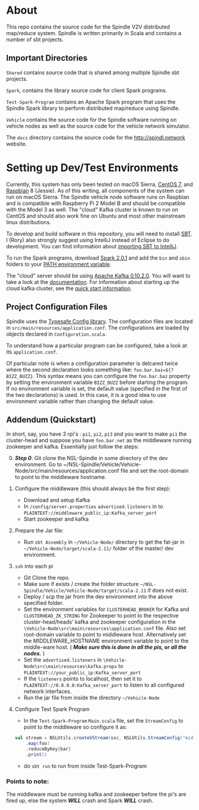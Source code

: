 # About

This repo contains the source code for the Spindle V2V distributed map/reduce system.
Spindle is written primarily in Scala and contains a number of sbt projects.

## Important Directories

`Shared` contains source code that is shared among multiple Spindle sbt projects.

`Spark`, contains the library source code for client Spark programs.

`Test-Spark-Program` contains an Apache Spark program that uses the Spindle Spark library to perform distributed map/reduce using Spindle.

`Vehicle` contains the source code for the Spindle software running on vehicle nodes as well as the source code for the vehicle network simulator.

The `docs` directory contains the source code for the <http://spindl.network> website.

# Setting up Dev/Test Environments

Currently, this system has only been tested on macOS Sierra, [CentOS 7](https://wiki.centos.org/Download), and [Raspbian](https://www.raspberrypi.org/downloads/raspbian/) 8 (Jessie).
As of this writing, all components of the system can run on macOS Sierra.
The Spindle vehicle node software runs on Raspbian and is compatible with Raspberry Pi 2 Model B and should be compatible with the Model 3 as well.
The "cloud" Kafka cluster is known to run on CentOS and should also work fine on Ubuntu and most other mainstream linux distributions.

To develop and build software in this repository, you will need to install [SBT](http://www.scala-sbt.org/0.13/docs/Setup.html).
I (Rory) also strongly suggest using IntelliJ instead of Eclipse to do development.
You can find information about [importing SBT to IntelliJ](https://www.jetbrains.com/help/idea/2017.1/getting-started-with-sbt.html#import_project).

To run the Spark programs, download [Spark 2.0.1](http://spark.apache.org/releases/spark-release-2-0-1.html) and add the `bin` and `sbin` folders to your [PATH environment variable](https://superuser.com/questions/284342/what-are-path-and-other-environment-variables-and-how-can-i-set-or-use-them).

The "cloud" server should be using [Apache Kafka 0.10.2.0](https://www.apache.org/dyn/closer.cgi?path=/kafka/0.10.2.0/kafka-0.10.2.0-src.tgz).
You will want to take a look at the [documentation](https://kafka.apache.org/0102/documentation.html).
For information about starting up the cloud kafka cluster, see the [quick start information](https://kafka.apache.org/0102/documentation.html#quickstart).

## Project Configuration Files

Spindle uses the [Typesafe Config library](https://github.com/typesafehub/config).
The configuration files are located in `src/main/resources/application.conf`.
The configurations are loaded by objects declared in `Configuration.scala`.

To understand how a particular program can be configured, take a look at its `application.conf`.

Of particular note is when a configuration parameter is delcared twice where the second declaration looks something like: `foo.bar.baz=${?BIZZ_BUZZ}`.
This syntax means you can configure the `foo.bar.baz` property by setting the environment variable `BIZZ_BUZZ` before starting the program.
If no environment variable is set, the default value (specified in the first of the two declarations) is used.
In this case, it is a good idea to use environment variable rather than changing the default value.

## Addendum (Quickstart)

In short, say, you have 3 rpi's : `pi1`, `pi2`, `pi3` and you want to make `pi1` the cluster-head and suppose you have `foo.bar.net` as the middleware running zookeeper and kafka. Essentially just follow the steps:

0. ***Step 0***: Git clone the NSL-Spindle in some directory of the dev environment. 
Go to ~/NSL-Spindle/Vehicle/Vehicle-Node/src/main/resources/application.conf file and set the root-domain to point to the middleware hostname. 

1. Configure the middleware (this should always be the first step):
	+ Download and setup Kafka
	+ In `/config/server.properties`  `advertised.listeners` in  to `PLAINTEXT://middleware_public_ip:Kafka_server_port`
	+ Start zookeeper and kafka

2. Prepare the Jar file:
	+	Run `sbt Assembly` in `~/Vehicle-Node/` directory to get the fat-jar in `~/Vehicle-Node/target/scala-2.11/` folder of the master/ dev environment.

2. `ssh` into each pi
	+ Git Clone the repo.
	+ Make sure if exists / create the folder structure `~/NSL-Spindle/Vehicle/Vehicle-Node/target/scala-2.11` if does not exist.
	+ Deploy / scp the jar from the dev environment into the above specified folder.
	+ Set the environment variables for `CLUSTERHEAD_BROKER` for Kafka and `CLUSTERHEAD_ZK_STRING` for Zookeeper to point to the respective cluster-head/heads' kafka and zookeeper configuration in the `\Vehicle-Node\src\main\resources\application.conf` file. Also set root-domain variable to point to middleware host. Alternatively set the MIDDLEWARE_HOSTNAME environment variable to point to the middle-ware host. ( ***Make sure this is done in all the pis, or all the nodes.*** )
	+ Set the `advertised.listeners` in `\Vehicle-Node\src\main\resources\kafka.props` to `PLAINTEXT://your_public_ip:Kafka_server_port`
	+ If the `listeners` points to localhost, then set it to `PLAINTEXT://0.0.0.0:Kafka_server_port` to listen to all configured network interfaces.
	+ Run the jar file from inside the directory `~/Vehicle-Node`

3. Configure Test Spark Program
	+ In the `Test-Spark-Program`  `Main.scala` file, set the `StreamConfig` to point to the middleware so configure it as:

	```scala
	val stream = NSLUtils.createVStream(ssc, NSLUtils.StreamConfig("middleware_public_ip:zk_port", "middleware_public_ip:kafka_port", TOPIC), new MockQueryUidGenerator)
		.map(foo)
		.reduceByKey{bar}
		.print()
	```
    + do `sbt run` to run from inside Test-Spark-Program

### Points to note:
The middleware must be running kafka and zookeeper before the pi's are fired up, else the system ***WILL*** crash and Spark ***WILL*** crash.
